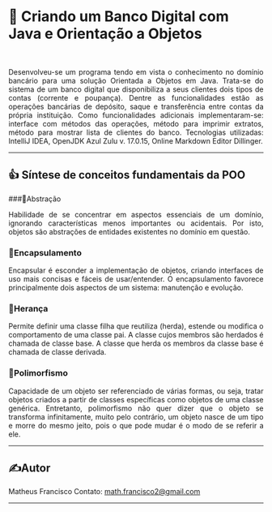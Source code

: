 # 🏦 Criando um Banco Digital com Java e Orientação a Objetos
</br>
<p align="justify">
Desenvolveu-se um programa tendo em vista o conhecimento no domínio bancário para uma solução Orientada a Objetos em Java. Trata-se do sistema de um banco digital que disponibiliza a seus clientes dois tipos de contas (corrente e poupança). Dentre as funcionalidades estão as operações bancárias de depósito, saque e transferência entre contas da própria instituição. Como funcionalidades adicionais implementaram-se: interface com métodos das operações, método para imprimir extratos, método para mostrar lista de clientes do banco. Tecnologias utilizadas: IntelliJ IDEA, OpenJDK Azul Zulu v. 17.0.15, Online Markdown Editor Dillinger. 
</p>

---  

## 👍 Síntese de conceitos fundamentais da POO  

###🔹Abstração
<p align="justify">
Habilidade de se concentrar em aspectos essenciais de um domínio, ignorando características menos importantes ou acidentais. Por isto, objetos são abstrações de entidades existentes no domínio em questão. 
</p>

### 🔹Encapsulamento
<p align="justify">
Encapsular é esconder a implementação de objetos, criando interfaces de uso mais concisas e fáceis de usar/entender. O encapsulamento favorece principalmente dois aspectos de um sistema: manutenção e evolução.
</p>

### 🔹Herança
<p align="justify">
Permite definir uma classe filha que reutiliza (herda), estende ou modifica o comportamento de uma classe pai. A classe cujos membros são herdados é chamada de classe base. A classe que herda os membros da classe base é chamada de classe derivada.
</p>

### 🔹Polimorfismo
<p align="justify">
Capacidade de um objeto ser referenciado de várias formas, ou seja, tratar objetos criados a partir de classes específicas como objetos de uma classe genérica. Entretanto, polimorfismo não quer dizer que o objeto se transforma infinitamente, muito pelo contrário, um objeto nasce de um tipo e morre do mesmo jeito, pois o que pode mudar é o modo de se referir a ele.
</p>

---


## ✍️Autor 
Matheus Francisco
Contato: math.francisco2@gmail.com

---  
